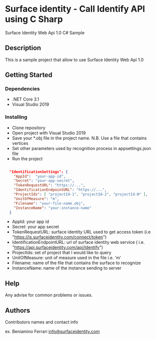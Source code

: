 ﻿# Surface identity - Call Identify API using C Sharp

Surface Identity Web Api 1.0 C# Sample

## Description

This is a sample project that allow to use Surface Identity Web Api 1.0

## Getting Started

### Dependencies

* .NET Core 3.1
* Visual Studio 2019

### Installing
* Clone repository
* Open project with Visual Studio 2019
* Save your *.obj file in the project name. N.B. Use a file that contains vertices
* Set other parameters used by recognition process in appsettings.json file
* Run the project
```json

  "IdentificationSettings": {
    "AppId":  "your-app-id",                                               
    "Secret": "your-app-secret",                                            
    "TokenRequestURL": "https://...",                                       
    "IdentificationEndpointURL": "https://...",                             
    "ProjectIds": [ "projectId-1", "projectId-2", "projectId-N" ],          
    "UnitOfMeasure": "m",                                                   
    "Filename": "your-file-name.obj",                                        
    "InstanceName": "your-instance-name"                                   
  }

```

   * AppId: your app id 
   * Secret: your app secret
   * TokenRequestURL: surface identity URL used to get access token (i.e "https://is.surfaceidentity.com/connect/token")
   * IdentificationEndpointURL: url of surface identity web service ( i.e. "https://api.surfaceidentity.com/api/Identify")
   * ProjectIds: set of project that I would like to query
   * UnitOfMeasure: unit of measure used in the file i.e. 'm'
   * Filename: name of the file that contains the surface to recognize 
   * InstanceName: name of the instance sending to server

## Help

Any advise for common problems or issues.

## Authors

Contributors names and contact info

ex. Beniamino Ferrari info@surfaceidentity.com 
